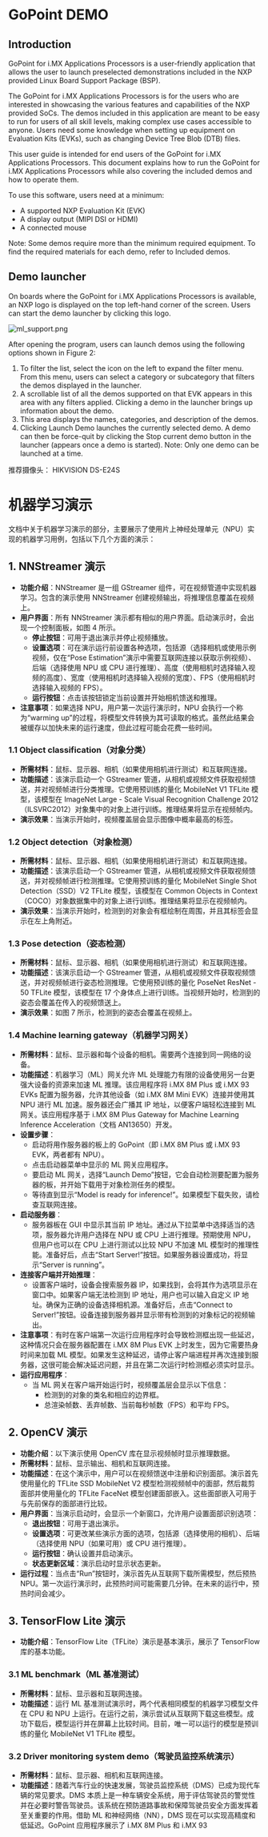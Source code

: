  # GoPoint DEMO
## Introduction
GoPoint for i.MX Applications Processors is a user-friendly application that allows the user to launch
preselected demonstrations included in the NXP provided Linux Board Support Package (BSP).

The GoPoint for i.MX Applications Processors is for the users who are interested in showcasing the various
features and capabilities of the NXP provided SoCs. The demos included in this application are meant to be
easy to run for users of all skill levels, making complex use cases accessible to anyone. Users need some
knowledge when setting up equipment on Evaluation Kits (EVKs), such as changing Device Tree Blob (DTB)
files.

This user guide is intended for end users of the GoPoint for i.MX Applications Processors. This document
explains how to run the GoPoint for i.MX Applications Processors while also covering the included demos and
how to operate them.

To use this software, users need at a minimum:
- A supported NXP Evaluation Kit (EVK)
- A display output (MIPI DSI or HDMI)
- A connected mouse

Note: Some demos require more than the minimum required equipment. To find the required materials for each
demo, refer to Included demos.



## Demo launcher
On boards where the GoPoint for i.MX Applications Processors is available, an NXP logo is displayed on the top
left-hand corner of the screen. Users can start the demo launcher by clicking this logo.

![ml_support.png](/img/pi-one/ml/go_point_icon.png)

After opening the program, users can launch demos using the following options shown in Figure 2:
1. To filter the list, select the icon on the left to expand the filter menu. From this menu, users can select a
category or subcategory that filters the demos displayed in the launcher.
1. A scrollable list of all the demos supported on that EVK appears in this area with any filters applied. Clicking
a demo in the launcher brings up information about the demo.
1. This area displays the names, categories, and description of the demos.
2. Clicking Launch Demo launches the currently selected demo. A demo can then be force-quit by clicking the
Stop current demo button in the launcher (appears once a demo is started).
Note: Only one demo can be launched at a time.

推荐摄像头： HIKVISION DS-E24S



# 机器学习演示

  文档中关于机器学习演示的部分，主要展示了使用片上神经处理单元（NPU）实现的机器学习用例，包括以下几个方面的演示：

## 1. NNStreamer 演示
  - **功能介绍**：NNStreamer 是一组 GStreamer 组件，可在视频管道中实现机器学习。包含的演示使用 NNStreamer 创建视频输出，将推理信息覆盖在视频上。
  - **用户界面**：所有 NNStreamer 演示都有相似的用户界面。启动演示时，会出现一个控制面板，如图 4 所示。
    - **停止按钮**：可用于退出演示并停止视频播放。
    - **设置选项**：可在演示运行前设置各种选项，包括源（选择相机或使用示例视频，仅在“Pose Estimation”演示中需要互联网连接以获取示例视频）、后端（选择使用 NPU 或 CPU 进行推理）、高度（使用相机时选择输入视频的高度）、宽度（使用相机时选择输入视频的宽度）、FPS（使用相机时选择输入视频的 FPS）。
    - **运行按钮**：点击该按钮锁定当前设置并开始相机馈送和推理。
  - **注意事项**：如果选择 NPU，用户第一次运行演示时，NPU 会执行一个称为“warming up”的过程，将模型文件转换为其可读取的格式。虽然此结果会被缓存以加快未来的运行速度，但此过程可能会花费一些时间。

### 1.1 Object classification（对象分类）
  - **所需材料**：鼠标、显示器、相机（如果使用相机进行测试）和互联网连接。
  - **功能描述**：该演示启动一个 GStreamer 管道，从相机或视频文件获取视频馈送，并对视频帧进行分类推理。它使用预训练的量化 MobileNet V1 TFLite 模型，该模型在 ImageNet Large - Scale Visual Recognition Challenge 2012（ILSVRC2012）对象集中的对象上进行训练。推理结果将显示在视频帧内。
  - **演示效果**：当演示开始时，视频覆盖层会显示图像中概率最高的标签。

### 1.2 Object detection（对象检测）
  - **所需材料**：鼠标、显示器、相机（如果使用相机进行测试）和互联网连接。
  - **功能描述**：该演示启动一个 GStreamer 管道，从相机或视频文件获取视频馈送，并对视频帧进行检测推理。它使用预训练的量化 MobileNet Single Shot Detection（SSD）V2 TFLite 模型，该模型在 Common Objects in Context（COCO）对象数据集中的对象上进行训练。推理结果将显示在视频帧内。
  - **演示效果**：当演示开始时，检测到的对象会有框绘制在周围，并且其标签会显示在左上角附近。

### 1.3 Pose detection（姿态检测）
  - **所需材料**：鼠标、显示器、相机（如果使用相机进行测试）和互联网连接。
  - **功能描述**：该演示启动一个 GStreamer 管道，从相机或视频文件获取视频馈送，并对视频帧进行姿态检测推理。它使用预训练的量化 PoseNet ResNet - 50 TFLite 模型，该模型在 17 个身体点上进行训练。当视频开始时，检测到的姿态会覆盖在传入的视频馈送上。
  - **演示效果**：如图 7 所示，检测到的姿态会覆盖在视频上。

### 1.4 Machine learning gateway（机器学习网关）
  - **所需材料**：鼠标、显示器和每个设备的相机。需要两个连接到同一网络的设备。
  - **功能描述**：机器学习（ML）网关允许 ML 处理能力有限的设备使用另一台更强大设备的资源来加速 ML 推理。该应用程序将 i.MX 8M Plus 或 i.MX 93 EVKs 配置为服务器，允许其他设备（如 i.MX 8M Mini EVK）连接并使用其 NPU 进行 ML 加速。服务器还会广播其 IP 地址，以便客户端轻松连接到 ML 网关。该应用程序基于 i.MX 8M Plus Gateway for Machine Learning Inference Acceleration（文档 AN13650）开发。
  - **设置步骤**：
    - 启动将用作服务器的板上的 GoPoint（即 i.MX 8M Plus 或 i.MX 93 EVK，两者都有 NPU）。
    - 点击启动器菜单中显示的 ML 网关应用程序。
    - 要启动 ML 网关，选择“Launch Demo”按钮，它会自动检测要配置为服务器的板，并开始下载用于对象检测任务的模型。
    - 等待直到显示“Model is ready for inference!”。如果模型下载失败，请检查互联网连接。
  - **启动服务器**：
    - 服务器板在 GUI 中显示其当前 IP 地址。通过从下拉菜单中选择适当的选项，服务器允许用户选择在 NPU 或 CPU 上进行推理。预期使用 NPU，但用户也可以在 CPU 上进行测试以比较 NPU 不加速 ML 模型时的推理性能。准备好后，点击“Start Server!”按钮。如果服务器设置成功，将显示“Server is running”。
  - **连接客户端并开始推理**：
    - 设置客户端时，设备会搜索服务器 IP，如果找到，会将其作为选项显示在窗口中。如果客户端无法检测到 IP 地址，用户也可以输入自定义 IP 地址。确保为正确的设备选择相机源。准备好后，点击“Connect to Server!”按钮。设备连接到服务器并显示带有检测到的对象标记的视频输出。
  - **注意事项**：有时在客户端第一次运行应用程序时会导致检测框出现一些延迟，这种情况只会在服务器配置在 i.MX 8M Plus EVK 上时发生，因为它需要热身时间来加载 ML 模型。如果发生这种延迟，请停止客户端进程并再次连接到服务器，这很可能会解决延迟问题，并且在第二次运行时检测框必须实时显示。
  - **运行应用程序**：
    - 当 ML 网关在客户端开始运行时，视频覆盖层会显示以下信息：
      - 检测到的对象的类名和相应的边界框。
      - 总渲染帧数、丢弃帧数、当前每秒帧数（FPS）和平均 FPS。

## 2. OpenCV 演示
  - **功能介绍**：以下演示使用 OpenCV 库在显示视频帧时显示推理数据。
  - **所需材料**：鼠标、显示输出、相机和互联网连接。
  - **功能描述**：在这个演示中，用户可以在视频馈送中注册和识别面部。演示首先使用量化的 TFLite SSD MobileNet V2 模型检测视频帧中的面部，然后裁剪面部并使用量化的 TFLite FaceNet 模型创建面部嵌入。这些面部嵌入可用于与先前保存的面部进行比较。
  - **用户界面**：当演示启动时，会显示一个新窗口，允许用户设置面部识别选项：
    - **退出按钮**：可用于退出演示。
    - **设置选项**：可更改某些演示方面的选项，包括源（选择使用的相机）、后端（选择使用 NPU（如果可用）或 CPU 进行推理）。
    - **运行按钮**：确认设置并启动演示。
    - **状态更新区域**：演示启动时显示状态更新。
  - **运行过程**：当点击“Run”按钮时，演示首先从互联网下载所需模型，然后预热 NPU。第一次运行演示时，此预热时间可能需要几分钟。在未来的运行中，预热时间会减少。

## 3. TensorFlow Lite 演示
  - **功能介绍**：TensorFlow Lite（TFLite）演示是基本演示，展示了 TensorFlow 库的基本功能。

### 3.1 ML benchmark（ML 基准测试）
  - **所需材料**：鼠标、显示器和互联网连接。
  - **功能描述**：运行 ML 基准测试演示时，两个代表相同模型的机器学习模型文件在 CPU 和 NPU 上运行。在运行之前，演示尝试从互联网下载这些模型。成功下载后，模型运行并在屏幕上比较时间。目前，唯一可以运行的模型是预训练的量化 MobileNet V1 TFLite 模型。

### 3.2 Driver monitoring system demo（驾驶员监控系统演示）
  - **所需材料**：鼠标、显示器、相机和互联网连接。
  - **功能描述**：随着汽车行业的快速发展，驾驶员监控系统（DMS）已成为现代车辆的常见要求。DMS 本质上是一种车辆安全系统，用于评估驾驶员的警觉性并在必要时警告驾驶员。该系统在预防道路事故和保障驾驶员安全方面发挥着至关重要的作用。借助 ML 和神经网络（NN），DMS 现在可以实现高精度和低延迟。GoPoint 应用程序展示了 i.MX 8M Plus 和 i.MX 93 